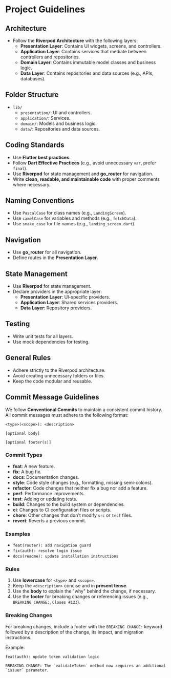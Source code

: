 # Project Guidelines

## Architecture
- Follow the **Riverpod Architecture** with the following layers:
  - **Presentation Layer**: Contains UI widgets, screens, and controllers.
  - **Application Layer**: Contains services that mediate between controllers and repositories.
  - **Domain Layer**: Contains immutable model classes and business logic.
  - **Data Layer**: Contains repositories and data sources (e.g., APIs, databases).

## Folder Structure
- `lib/`
  - `presentation/`: UI and controllers.
  - `application/`: Services.
  - `domain/`: Models and business logic.
  - `data/`: Repositories and data sources.

## Coding Standards
- Use **Flutter best practices**.
- Follow **Dart Effective Practices** (e.g., avoid unnecessary `var`, prefer `final`).
- Use **Riverpod** for state management and **go_router** for navigation.
- Write **clean, readable, and maintainable code** with proper comments where necessary.

## Naming Conventions
- Use `PascalCase` for class names (e.g., `LandingScreen`).
- Use `camelCase` for variables and methods (e.g., `fetchData`).
- Use `snake_case` for file names (e.g., `landing_screen.dart`).

## Navigation
- Use **go_router** for all navigation.
- Define routes in the **Presentation Layer**.

## State Management
- Use **Riverpod** for state management.
- Declare providers in the appropriate layer:
  - **Presentation Layer**: UI-specific providers.
  - **Application Layer**: Shared services providers.
  - **Data Layer**: Repository providers.

## Testing
- Write unit tests for all layers.
- Use mock dependencies for testing.

## General Rules
- Adhere strictly to the Riverpod architecture.
- Avoid creating unnecessary folders or files.
- Keep the code modular and reusable.

## Commit Message Guidelines

We follow **Conventional Commits** to maintain a consistent commit history. All commit messages must adhere to the following format:

```
<type>(<scope>): <description>

[optional body]

[optional footer(s)]
```

### Commit Types
- **feat**: A new feature.
- **fix**: A bug fix.
- **docs**: Documentation changes.
- **style**: Code style changes (e.g., formatting, missing semi-colons).
- **refactor**: Code changes that neither fix a bug nor add a feature.
- **perf**: Performance improvements.
- **test**: Adding or updating tests.
- **build**: Changes to the build system or dependencies.
- **ci**: Changes to CI configuration files or scripts.
- **chore**: Other changes that don't modify `src` or `test` files.
- **revert**: Reverts a previous commit.

### Examples
- `feat(router): add navigation guard`
- `fix(auth): resolve login issue`
- `docs(readme): update installation instructions`

### Rules
1. Use **lowercase** for `<type>` and `<scope>`.
2. Keep the `<description>` concise and in **present tense**.
3. Use the **body** to explain the "why" behind the change, if necessary.
4. Use the **footer** for breaking changes or referencing issues (e.g., `BREAKING CHANGE:`, `Closes #123`).

### Breaking Changes
For breaking changes, include a footer with the `BREAKING CHANGE:` keyword followed by a description of the change, its impact, and migration instructions.

Example:
```
feat(auth): update token validation logic

BREAKING CHANGE: The `validateToken` method now requires an additional `issuer` parameter.
```